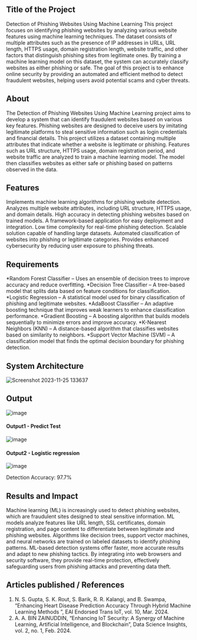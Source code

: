 ## Title of the Project
Detection of Phishing Websites Using Machine Learning
This project focuses on identifying phishing websites by analyzing various website features using machine learning techniques. The dataset consists of multiple attributes such as the presence of IP addresses in URLs, URL length, HTTPS usage, domain registration length, website traffic, and other factors that distinguish phishing sites from legitimate ones. By training a machine learning model on this dataset, the system can accurately classify websites as either phishing or safe. The goal of this project is to enhance online security by providing an automated and efficient method to detect fraudulent websites, helping users avoid potential scams and cyber threats.
## About
The Detection of Phishing Websites Using Machine Learning project aims to develop a system that can identify fraudulent websites based on various key features. Phishing websites are designed to deceive users by imitating legitimate platforms to steal sensitive information such as login credentials and financial details.
This project utilizes a dataset containing multiple attributes that indicate whether a website is legitimate or phishing. Features such as URL structure, HTTPS usage, domain registration period, and website traffic are analyzed to train a machine learning model. The model then classifies websites as either safe or phishing based on patterns observed in the data.

## Features
Implements machine learning algorithms for phishing website detection.
Analyzes multiple website attributes, including URL structure, HTTPS usage, and domain details.
High accuracy in detecting phishing websites based on trained models.
A framework-based application for easy deployment and integration.
Low time complexity for real-time phishing detection.
Scalable solution capable of handling large datasets.
Automated classification of websites into phishing or legitimate categories.
Provides enhanced cybersecurity by reducing user exposure to phishing threats.

## Requirements
*Random Forest Classifier – Uses an ensemble of decision trees to improve accuracy and reduce overfitting.
*Decision Tree Classifier – A tree-based model that splits data based on feature conditions for classification.
*Logistic Regression – A statistical model used for binary classification of phishing and legitimate websites.
*AdaBoost Classifier – An adaptive boosting technique that improves weak learners to enhance classification performance.
*Gradient Boosting – A boosting algorithm that builds models sequentially to minimize errors and improve accuracy.
*K-Nearest Neighbors (KNN) – A distance-based algorithm that classifies websites based on similarity to neighbors.
*Support Vector Machine (SVM) – A classification model that finds the optimal decision boundary for phishing detection.

## System Architecture
<!--Embed the system architecture diagram as shown below-->

![Screenshot 2023-11-25 133637](https://github.com/<<yourusername>>/Hand-Gesture-Recognition-System/assets/75235455/a60c11f3-0a11-47fb-ac89-755d5f45c995)


## Output

![image](https://github.com/user-attachments/assets/9b763969-c89a-4f65-91bf-d5226d3ff78e)
#### Output1 - Predict Test

![image](https://github.com/user-attachments/assets/836d2d00-5dbd-4834-8862-d682bd94fcea)

#### Output2 - Logistic regression
![image](https://github.com/user-attachments/assets/008beed0-e515-4ba0-840a-dda467603653)

Detection Accuracy: 97.7%

## Results and Impact
Machine learning (ML) is increasingly used to detect phishing websites, which are fraudulent sites designed to steal sensitive information. ML models analyze features like URL length, SSL certificates, domain registration, and page content to differentiate between legitimate and phishing websites. Algorithms like decision trees, support vector machines, and neural networks are trained on labeled datasets to identify phishing patterns. ML-based detection systems offer faster, more accurate results and adapt to new phishing tactics. By integrating into web browsers and security software, they provide real-time protection, effectively safeguarding users from phishing attacks and preventing data theft.

## Articles published / References
1. N. S. Gupta, S. K. Rout, S. Barik, R. R. Kalangi, and B. Swampa, “Enhancing Heart Disease Prediction Accuracy Through Hybrid Machine Learning Methods ”, EAI Endorsed Trans IoT, vol. 10, Mar. 2024.
2. A. A. BIN ZAINUDDIN, “Enhancing IoT Security: A Synergy of Machine Learning, Artificial Intelligence, and Blockchain”, Data Science Insights, vol. 2, no. 1, Feb. 2024.




